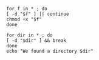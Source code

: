 ```shell
for f in * ; do
[ -d "$f" ] || continue
chmod +x "$f"
done
```

```shell
for dir in * ; do
[ -d "$dir" ] && break
done
echo "We found a directory $dir"
```
